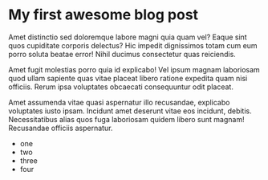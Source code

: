 # My first awesome blog post

Amet distinctio sed doloremque labore magni quia quam vel? Eaque sint quos cupiditate corporis delectus? Hic impedit dignissimos totam cum eum porro soluta beatae error! Nihil ducimus consectetur quas reiciendis.

Amet fugit molestias porro quia id explicabo! Vel ipsum magnam laboriosam quod ullam sapiente quas vitae placeat libero ratione expedita quam nisi officiis. Rerum ipsa voluptates obcaecati consequuntur odit placeat.

Amet assumenda vitae quasi aspernatur illo recusandae, explicabo voluptates iusto ipsam. Incidunt amet deserunt vitae eos incidunt, debitis. Necessitatibus alias quos fuga laboriosam quidem libero sunt magnam! Recusandae officiis aspernatur.

* one
* two
* three
* four

